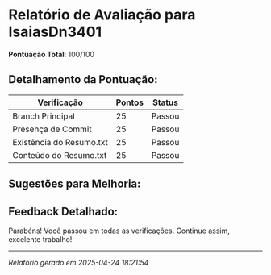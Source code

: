 
# Relatório de Avaliação para IsaiasDn3401

**Pontuação Total**: 100/100

## Detalhamento da Pontuação:

| Verificação               | Pontos | Status |
| ------------------------- | ------ | ------ |
| Branch Principal          | 25     | Passou |
| Presença de Commit        | 25     | Passou |
| Existência do Resumo.txt  | 25     | Passou |
| Conteúdo do Resumo.txt    | 25     | Passou |


## Sugestões para Melhoria:


## Feedback Detalhado:
Parabéns! Você passou em todas as verificações. Continue assim, excelente trabalho!

---

*Relatório gerado em 2025-04-24 18:21:54*
    